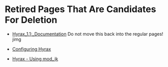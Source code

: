 # Retired Pages That Are Candidates For Deletion

- [Hyrax_1.1:_Documentation](Hyrax_1.1:_Documentation "wikilink") Do
  not move this back into the regular pages! jimg

<!-- -->

- [Configuring Hyrax](Configuring_Hyrax "wikilink")

<!-- -->

- [Hyrax - Using mod_jk](Hyrax_-_Using_mod_jk "wikilink")